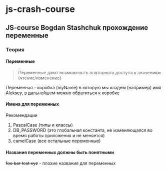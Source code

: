 # js-crash-course 

## JS-course Bogdan Stashchuk прохождение переменные

### Теория

#### Переменные

>Переменные дают возможность повторного доступа к значениям (чтение/изменение)

Переменная - коробка (myName) в которую мы кладем (например) имя Aleksey, в дальнейшем можно обратиться к коробке

#### Имена для переменных

Рекомендации

1. PascalCase (типы и классы)
2. DB_PASSWORD (это глобальная константа, не изменяющаяся во время работы приложения и не меняется)
3. camelCase (все остальные переменные)

#### Названия переменных должны быть понятными

~~foo bar test xyz~~ - плохие названия для переменных
